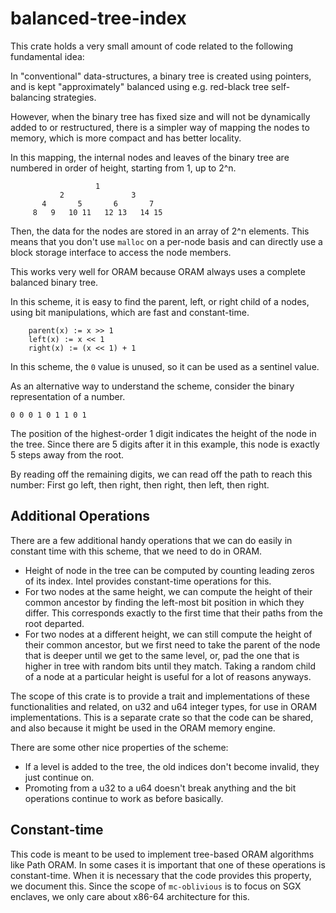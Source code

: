 balanced-tree-index
===================

This crate holds a very small amount of code related to the following fundamental idea:

In "conventional" data-structures, a binary tree is created using pointers, and is
kept "approximately" balanced using e.g. red-black tree self-balancing strategies.

However, when the binary tree has fixed size and will not be dynamically added to
or restructured, there is a simpler way of mapping the nodes to memory, which is
more compact and has better locality.

In this mapping, the internal nodes and leaves of the binary tree are numbered
in order of height, starting from 1, up to 2^n.

```
                   1
           2               3
       4       5       6       7
     8   9   10 11   12 13   14 15
```

Then, the data for the nodes are stored in an array of 2^n elements.
This means that you don't use `malloc` on a per-node basis and can directly
use a block storage interface to access the node members.

This works very well for ORAM because ORAM always uses a complete balanced binary tree.

In this scheme, it is easy to find the parent, left, or right child of a nodes,
using bit manipulations, which are fast and constant-time.

```
    parent(x) := x >> 1
    left(x) := x << 1
    right(x) := (x << 1) + 1
```

In this scheme, the `0` value is unused, so it can be used as a sentinel value.

As an alternative way to understand the scheme, consider the binary representation of
a number.

```
0 0 0 1 0 1 1 0 1
```

The position of the highest-order 1 digit indicates the height of the node in the tree.
Since there are 5 digits after it in this example, this node is exactly 5 steps away
from the root.

By reading off the remaining digits, we can read off the path to reach this number:
First go left, then right, then right, then left, then right.

Additional Operations
---------------------

There are a few additional handy operations that we can do easily in constant time
with this scheme, that we need to do in ORAM.

- Height of node in the tree can be computed by counting leading zeros of its index. Intel provides constant-time operations for this.
- For two nodes at the same height, we can compute the height of their common ancestor by finding the left-most bit position in which they differ.
  This corresponds exactly to the first time that their paths from the root departed.
- For two nodes at a different height, we can still compute the height of their common ancestor, but we first need to take the parent of the
  node that is deeper until we get to the same level, or, pad the one that is higher in tree with random bits until they match.
  Taking a random child of a node at a particular height is useful for a lot of reasons anyways.

The scope of this crate is to provide a trait and implementations of these functionalities and related,
on u32 and u64 integer types, for use in ORAM implementations. This is a separate crate so that the
code can be shared, and also because it might be used in the ORAM memory engine.

There are some other nice properties of the scheme:
- If a level is added to the tree, the old indices don't become invalid, they just continue on.
- Promoting from a u32 to a u64 doesn't break anything and the bit operations continue to work as before basically.

Constant-time
-------------

This code is meant to be used to implement tree-based ORAM algorithms like Path ORAM. In some cases it is important
that one of these operations is constant-time. When it is necessary that the code provides this property, we document this.
Since the scope of `mc-oblivious` is to focus on SGX enclaves, we only care about x86-64 architecture for this.
